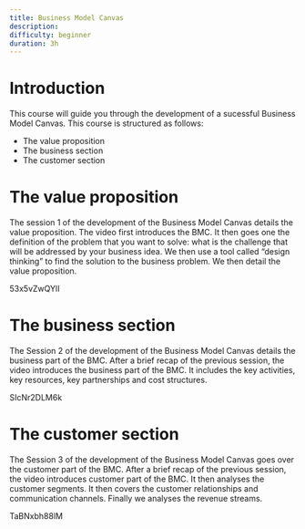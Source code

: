 ```yaml
---
title: Business Model Canvas 
description:
difficulty: beginner
duration: 3h
---
```


Introduction
============

This course will guide you through the development of a sucessful Business Model Canvas. This course is structured as follows:
- The value proposition
- The business section
- The customer section


The value proposition
=====================

The session 1 of the development of the Business Model Canvas details the value proposition. The video first introduces the BMC. It then goes one the definition of the problem that you want to solve: what is the challenge that will be addressed by your business idea. We then use a tool called “design thinking” to find the solution to the business problem. We then detail the value proposition.

<youtube>53x5vZwQYlI</youtube>

The business section
====================

The Session 2 of the development of the Business Model Canvas details the business part of the BMC. After a brief recap of the previous session, the video introduces the business part of the BMC. It includes the key activities, key resources, key partnerships and cost structures.

<youtube>SIcNr2DLM6k</youtube>

The customer section
====================

The Session 3 of the development of the Business Model Canvas goes over the customer part of the BMC. After a brief recap of the previous session, the video introduces customer part of the BMC. It then analyses the customer segments. It then covers the customer relationships and communication channels. Finally we analyses the revenue streams.

<youtube>TaBNxbh88lM</youtube>
